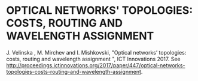 # OPTICAL NETWORKS' TOPOLOGIES: COSTS, ROUTING AND WAVELENGTH ASSIGNMENT

J. Velinska , M. Mirchev and I. Mishkovski, "Optical networks’ topologies: costs, routing and wavelength assignment ", ICT Innovations 2017. 
See http://proceedings.ictinnovations.org/2017/paper/447/optical-networks-topologies-costs-routing-and-wavelength-assignment.
